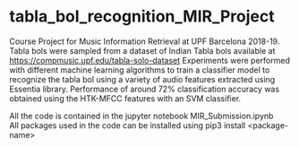 # tabla_bol_recognition_MIR_Project
Course Project for Music Information Retrieval at UPF Barcelona 2018-19.
Tabla bols were sampled from a dataset of Indian Tabla bols available at https://compmusic.upf.edu/tabla-solo-dataset
Experiments were performed with different machine learning algorithms to train a classifier model to recognize the tabla bol using a variety of audio features extracted using Essentia library.
Performance of around 72% classification accuracy was obtained using the HTK-MFCC features with an SVM classifier.

All the code is contained in the jupyter notebook MIR_Submission.ipynb \
All packages used in the code can be installed using pip3 install  \<package-name\>
